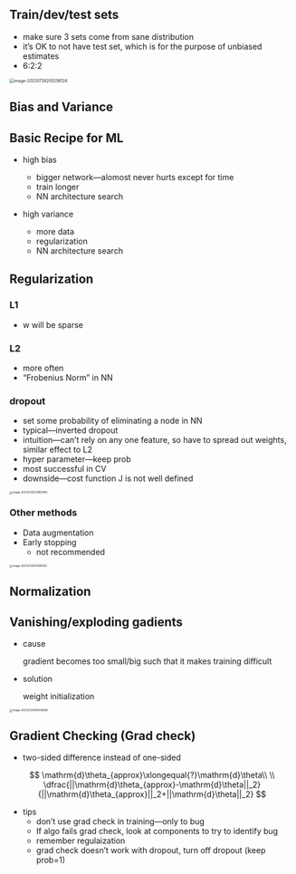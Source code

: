 ## Train/dev/test sets

* make sure 3 sets come from sane distribution
* it’s OK to not have test set, which is for the purpose of unbiased estimates
* 6:2:2

<img src="C:/Users/Lenovo/AppData/Roaming/Typora/typora-user-images/image-20230726205256124.png" alt="image-20230726205256124" style="zoom:50%;" />

## Bias and Variance

## Basic Recipe for ML

* high bias
	* bigger network—alomost never hurts except for time
	* train longer
	* NN architecture search

* high variance
	* more data
	* regularization
	* NN architecture search

## Regularization

### L1

* w will be sparse

### L2

* more often
* “Frobenius Norm” in NN

### dropout

* set some probability of eliminating a node in NN
* typical—inverted dropout
* intuition—can’t rely on any one feature, so have to spread out weights, similar effect to L2
* hyper parameter—keep prob
* most successful in CV
* downside—cost function J is not well defined

<img src="C:/Users/Lenovo/AppData/Roaming/Typora/typora-user-images/image-20230726213959965.png" alt="image-20230726213959965" style="zoom: 33%;" />

### Other methods

* Data augmentation
* Early stopping
	* not recommended

<img src="C:/Users/Lenovo/AppData/Roaming/Typora/typora-user-images/image-20230726215818262.png" alt="image-20230726215818262" style="zoom:33%;" />

## Normalization

## Vanishing/exploding gadients

* cause

	gradient becomes too small/big such that it makes training difficult

* solution

	weight initialization

<img src="C:/Users/Lenovo/AppData/Roaming/Typora/typora-user-images/image-20230729160436685.png" alt="image-20230729160436685" style="zoom: 33%;" />

## Gradient Checking (Grad check)

* two-sided difference  instead of one-sided

$$
\mathrm{d}\theta_{approx}\xlongequal{?}\mathrm{d}\theta\\
\\
\dfrac{||\mathrm{d}\theta_{approx}-\mathrm{d}\theta||_2}{||\mathrm{d}\theta_{approx}||_2+||\mathrm{d}\theta||_2}
$$

* tips
	* don’t use grad check in training—only to bug
	* If algo fails grad check, look at components to try to identify bug
	* remember regulaization
	* grad check doesn’t work with dropout, turn off dropout (keep prob=1)
